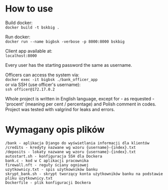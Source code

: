 
# How to use
Build docker:\
```docker build -t bskbig .```

Run docker:\
```docker run --name bigbsk -verbose -p 8000:8000 bskbig```

Client app available at:\
```localhost:8000```

Every user has the starting password the same as username.

Officers can access the system via:\
```docker exec -it bigbsk ./bank_officer_app```\
or via SSH (use officer's username):\
```ssh officer@172.17.0.2 ```


Whole project is written in English language, except for - as requested - 'procent' (meaning per cent / percentage) and Polish comment in codes.\
Project was tested with valgrind for leaks and errors.

# Wymagany opis plików
```
/bank - aplikacja Django do wyświetlania informacji dla klientów
/credits - kredyty nazwane wg wzoru {username}-{index}.txt
/deposits - lokaty nazwane wg wzoru {username}-{index}.txt
autostart.sh - konfiguracja SSH dla Dockera
bank.c - kod w C aplikacji pracownika
firewall.nft - reguły ściany ogniowej
uzytkownicy.txt - spis użytkowników banku
skrypt_bank.sh - skrypt tworzący konta użytkowników banku na podstawie pliku uzytkownicy.txt
Dockerfile - plik konfiguracji Dockera
```